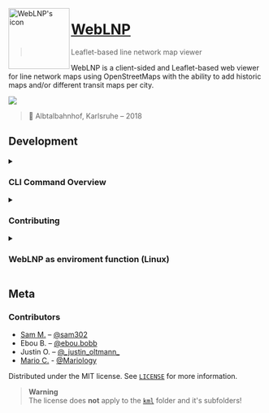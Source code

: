 [<img align="left" src="meta/icon.png" width="120" alt="WebLNP's icon">](https://weblnp.gamingcraft.de/)

# [WebLNP](https://weblnp.gamingcraft.de/)
> Leaflet-based line network map viewer 

WebLNP is a client-sided and Leaflet-based web viewer for line network maps using OpenStreetMaps
with the ability to add historic maps and/or different transit maps per city.

[![](meta/header.png)](https://weblnp.gamingcraft.de/)
> 📍 Albtalbahnhof, Karlsruhe – 2018

## Development

<details><summary><h3>CLI Command Overview</h3></summary>

Action | Linux/MacOS | Windows | Description
------ | ----------- | ------- | -----------
View Command Overview | `./weblnp help` | `weblnp help` | Display a list with commands available on your platform.
Start WebLNP | `./weblnp serve` | `weblnp serve` | Starts a minimal static web server for Testing.<br>Runs on `localhost:8000`.<br>Requires Python 3.
Sort KML files | `./weblnp sort` | `weblnp sort` | All KML files in the root `kml` directory get their own directory named after the file<br>and the file itself gets moved inside renamed to `main.kml`.<br>Requires Python 3.
View License | `./weblnp license` | `weblnp license` | Prints the license of WebLNP.<br>Requires GNU `cat` when using the Bash version.
Reload Enviroment | `./weblnp reload` | (not included) | Rebinds the WebLNP CLI to the enviroment.
Exit Enviroment | `./weblnp exit` | (not included) | Removes the WebLNP CLI from the enviroment.

</details>

<details><summary><h3>Contributing</h3></summary>

```sh
# 1. Fork it
# https://github.com/sam302rk/weblnp/fork

# 2. Create your feature branch
$ git checkout -b feature/fooBar

# 3. Commit your changes
$ git commit -a

# 4. Push to the branch
$ git push origin feature/fooBar

# 5. Create a new pull request
# https://github.com/samuel-302/weblnp/compare
```

</details>

<details><summary><h3>WebLNP as enviroment function (Linux)</h3></summary>

For convenience you can also bind the function `weblnp()` running `./weblnp $1` under the hood into the enviroment.

```sh
# Expose function to the enviroment
$ source ./weblnp_env

# Calling the CLI via the enviroment instead of using the Bash file directly
$ weblnp <command>

# Reload
$ weblnp reload # ...or
$ ./weblnp reload

# Remove from enviroment
$ weblnp exit # or...
$ ./weblnp exit
```

</details>

## Meta

### Contributors
- [Sam M.](https://www.github.com/sam302rk) – [@sam302](https://zug.network/@sam302)
- Ebou B. – [@ebou.bobb](https://www.instagram.com/ebou.bobb/)
- Justin O. – [@\_justin\_oltmann\_](https://www.instagram.com/_justin_oltmann_/)
- [Mario C.](https://github.com/marioboss56) - [@Mariology](https://soundcloud.com/riomusic01)

Distributed under the MIT license. See [``LICENSE``](https://github.com/samuel-302/weblnp/blob/main/LICENSE) for more information.

> **Warning**<br/>
> The license does **not** apply to the [`kml`](https://github.com/samuel-302/weblnp/tree/main/kml) folder and it's subfolders!
